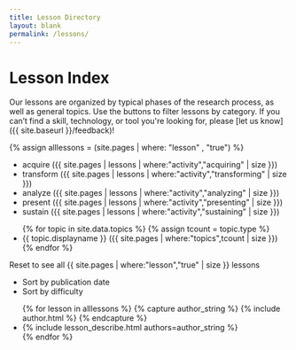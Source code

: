 ```yaml
---
title: Lesson Directory
layout: blank
permalink: /lessons/
---
```


# Lesson Index

Our lessons are organized by typical phases of the research process, as well as general topics. Use the buttons to filter lessons by category. If you can’t find a skill, technology, or tool you're looking for, please [let us know]({{ site.baseurl }}/feedback)!

{% assign alllessons = (site.pages | where: "lesson" , "true") %}
<div id="lesson-list">

<ul class="filter activities">
<li id="filter-acquiring" class="filter">acquire ({{ site.pages | lessons | where:"activity","acquiring" | size }})</li>
<li id="filter-transforming" class="filter">transform ({{ site.pages | lessons | where:"activity","transforming" | size }})</li>
<li id="filter-analyzing" class="filter">analyze ({{ site.pages | lessons | where:"activity","analyzing" | size }})</li>
<li id="filter-presenting" class="filter">present ({{ site.pages | lessons | where:"activity","presenting" | size }})</li>
<li id="filter-sustaining" class="filter">sustain ({{ site.pages | lessons | where:"activity","sustaining" | size }})</li>
</ul>

<ul class="filter topics">
{% for topic in site.data.topics %}
{% assign tcount = topic.type %}
<li id="filter-{{ topic.type }}" class="filter">{{ topic.displayname }} ({{ site.pages | where:"topics",tcount | size }})
</li>
{% endfor %}
</ul>

<div id="filter-none">Reset to see all {{ site.pages | where:"lesson","true" | size }} lessons</div>

<ul class="sort-by">
<li class="sort" data-sort="date">Sort by publication date</li>
<li class="sort" data-sort="difficulty">Sort by difficulty</li>
</ul>


<div id="eachlesson">
<ul class="list">
{% for lesson in alllessons %}
{% capture author_string %} {% include author.html %} {% endcapture %}
  <li>{% include lesson_describe.html authors=author_string %}</li>
{% endfor %}
</ul>
</div>

</div>

<script src='//cdnjs.cloudflare.com/ajax/libs/jquery/2.1.3/jquery.min.js'></script>
<script src='//cdnjs.cloudflare.com/ajax/libs/list.js/1.5.0/list.min.js'></script>
<script src="{{ site.baseurl }}/js/lessonfilter.js"></script>

<script>
  $(function() {

    $('.filter').children().click(function() {
        $('.filter').children().removeClass("current");
        $(this).addClass("current");
    });

    initSort();
  });
</script>
